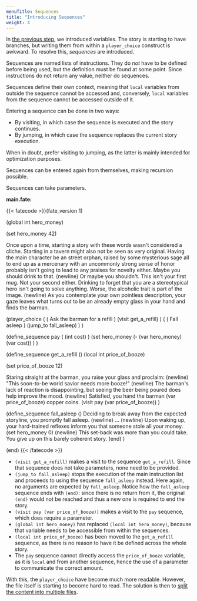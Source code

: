 ```yaml
---
menuTitle: Sequences
title: "Introducing Sequences"
weight: 4
---
```

In [the previous step](/learn/variables), we introduced variables. The story is
starting to have branches, but writing them from within a `player_choice`
construct is awkward. To resolve this, *sequences* are introduced.

Sequences are named lists of instructions. They do *not* have to be defined
before being used, but the definition must be found at some point. Since
instructions do not return any value, neither do sequences.

Sequences define their own context, meaning that `local` variables from outside
the sequence cannot be accessed and, conversely, `local` variables from the
sequence cannot be accessed outside of it.

Entering a sequence can be done in two ways:
* By visiting, in which case the sequence is executed and the story continues.
* By jumping, in which case the sequence replaces the current story execution.

When in doubt, prefer visiting to jumping, as the latter is mainly intended for
optimization purposes.

Sequences can be entered again from themselves, making recursion possible.

Sequences can take parameters.


**main.fate:**

{{< fatecode >}}(fate_version 1)

(global int hero_money)

(set hero_money 42)

Once upon a time, starting a story with these words wasn't considered
a cliche. Starting in a tavern might also not be seen as very
original.  Having the main character be an street orphan, raised by
some mysterious sage all to end up as a mercenary with an uncommonly
strong sense of honor probably isn't going to lead to any praises for
novelty either. Maybe you should drink to that.
(newline)
Or maybe you shouldn't. This isn't your first mug. Not your second
either.  Drinking to forget that you are a stereotypical hero isn't
going to solve anything. Worse, the alcoholic trait is part of the
image.
(newline)
As you contemplate your own pointless description, your gaze leaves
what turns out to be an already empty glass in your hand and finds the
barman.

(player_choice
   (
      ( Ask the barman for a refill )
      (visit get_a_refill)
   )
   (
      ( Fall asleep )
      (jump_to fall_asleep)
   )
)

(define_sequence pay ( (int cost) )
   (set hero_money
      (- (var hero_money) (var cost))
   )
)

(define_sequence get_a_refill ()
   (local int price_of_booze)

   (set price_of_booze 12)

   Staring straight at the barman, you raise your glass and proclaim:
   (newline)
   "This soon-to-be world savior needs more booze!"
   (newline)
   The barman's lack of reaction is disappointing, but seeing the beer
   being poured does help improve the mood.
   (newline)
   Satisfied, you hand the barman (var price_of_booze) copper coins.
   (visit pay (var price_of_booze))
)

(define_sequence fall_asleep ()
   Deciding to break away from the expected storyline, you promptly
   fall asleep.
   (newline)
   ...
   (newline)
   Upon waking up, your hard-trained reflexes inform you that someone
   stole all your money.
   (set hero_money 0)
   (newline)
   This set-back was more than you could take. You give up on this
   barely coherent story.
   (end)
)

(end)
{{< /fatecode >}}

* `(visit get_a_refill)` makes a visit to the sequence `get_a_refill`. Since
   that sequence does not take parameters, none need to be provided.
* `(jump_to fall_asleep)` stops the execution of the main instruction list and
  proceeds to using the sequence `fall_asleep` instead. Here again, no
  arguments are expected by `fall_asleep`. Notice how the `fall_asleep` sequence
  ends with `(end)`: since there is no return from it, the original `(end)`
  would not be reached and thus a new one is required to end the story.
* `(visit pay (var price_of_booze))` makes a visit to the `pay` sequence, which
  does require a parameter.
* `(global int hero_money)` has replaced `(local int hero_money)`, because that
  variable needs to be accessible from within the sequences.
* `(local int price_of_booze)` has been moved to the `get_a_refill` sequence,
  as there is no reason to have it be defined across the whole story.
* The `pay` sequence cannot directly access the `price_of_booze` variable, as
  it is `local` and from another sequence, hence the use of a parameter to
  communicate the correct amount.

With this, the `player_choice` have become much more readable. However, the file
itself is starting to become hard to read. The solution is then to [split the
content into multiple files](/learn/files).
